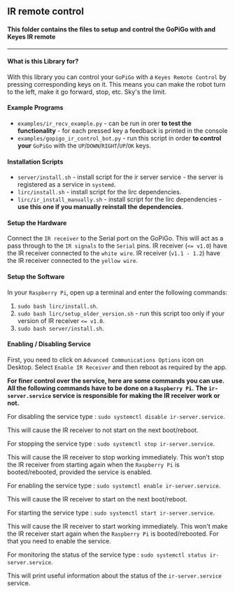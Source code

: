 ## IR remote control
#### This folder contains the files to setup and control the GoPiGo with and Keyes IR remote

------

#### What is this Library for?

With this library you can control your `GoPiGo` with a `Keyes Remote Control` by pressing corresponding keys on it.
This means you can make the robot turn to the left, make it go forward, stop, etc. Sky's the limit.

#### Example Programs
* `examples/ir_recv_example.py` - can be run in orer **to test the functionality** - for each pressed key a feedback is printed in the console
* `examples/gopigo_ir_control_bot.py` - run this script in order **to control your** `GoPiGo` with the `UP`/`DOWN`/`RIGHT`/`UP`/`OK` keys.

#### Installation Scripts
* `server/install.sh` - install script for the ir server service - the server is registered as a service in `systemd`.
* `lirc/install.sh` - install script for the lirc dependencies.
* `lirc/ir_install_manually.sh` -  install script for the lirc dependencies - **use this one if you manually reinstall the dependencies**.


#### Setup the Hardware
Connect the `IR receiver` to the Serial port on the GoPiGo. This will act as a pass through to the `IR signals` to the `Serial` pins.
IR receiver (`<= v1.0`) have the IR receiver connected to the `white wire`.
IR receiver (`v1.1 - 1.2`) have the IR receiver connected to the `yellow wire`.

#### Setup the Software

In your `Raspberry Pi`, open up a terminal and enter the following commands:
1. `sudo bash lirc/install.sh`.
2. `sudo bash lirc/setup_older_version.sh` - run this script too only if your version of IR receiver `<= v1.0`.
3. `sudo bash server/install.sh`.

#### Enabling / Disabling Service

First, you need to click on `Advanced Communications Options` icon on Desktop.
Select `Enable IR Receiver` and then reboot as required by the app.

**For finer control over the service, here are some commands you can use.**
**All the following commands have to be done on a `Raspberry Pi`.**
**The `ir-server.service` service is responsible for making the IR receiver work or not.**

For disabling the service type : `sudo systemctl disable ir-server.service`.

This will cause the IR receiver to not start on the next boot/reboot.

For stopping the service type : `sudo systemctl stop ir-server.service`.

This will cause the IR receiver to stop working immediately.
This won't stop the IR receiver from starting again when the `Raspberry Pi` is booted/rebooted, provided the service is enabled.

For enabling the service type : `sudo systemctl enable ir-server.service`.

This will cause the IR receiver to start on the next boot/reboot.

For starting the service type : `sudo systemctl start ir-server.service`.

This will cause the IR receiver to start working immediately.
This won't make the IR receiver start again when the `Raspberry Pi` is booted/rebooted. For that you need to enable the service.

For monitoring the status of the service type : `sudo systemctl status ir-server.service`.

This will print useful information about the status of the `ir-server.service` service.
